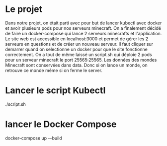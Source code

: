 # Le projet

Dans notre projet, on était parti avec pour but de lancer kubectl avec docker et avoir plusieurs pods pour nos serveurs minecraft.
On a finalement décidé de faire un docker-compose qui lance 2 serveurs minecrafts et l'application.
Le site web est accessible en localhost:3000 et permet de gérer les 2 serveurs en questions et de créer un nouveau serveur.
Il faut cliquer sur demarrer quand on selectionne un docker pour que le site fonctionne correctement.
On a tout de même laissé un script.sh qui déploie 2 pods pour un serveur minecraft le port 25565:25565.
Les données des mondes Minecraft sont conservées dans data. Donc si on lance un monde, on retrouve ce monde même si on ferme le server.

# Lancer le script Kubectl

./script.sh

# lancer le Docker Compose

docker-compose up --build